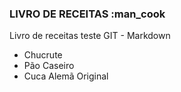 ### LIVRO DE RECEITAS :man_cook

Livro de receitas teste GIT - Markdown

 - Chucrute
 - Pão Caseiro
 - Cuca Alemã Original


